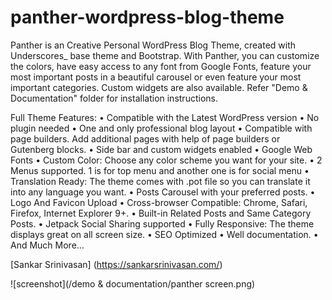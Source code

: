 # panther-wordpress-blog-theme

Panther is an Creative Personal WordPress Blog Theme, created with Underscores_ base theme and Bootstrap. With Panther, you can customize the colors, have easy access to any font from Google Fonts, feature your most important posts in a beautiful carousel or even feature your most important categories. Custom widgets are also available. Refer "Demo & Documentation" folder for installation instructions.

Full Theme Features:
•	Compatible with the Latest WordPress version
•	No plugin needed
•	One and only professional blog layout
•	Compatible with page builders. Add additional pages with help of page builders or Gutenberg blocks.
•	Side bar and custom widgets enabled
•	Google Web Fonts
•	Custom Color: Choose any color scheme you want for your site. 
•	2 Menus supported. 1 is for top menu and another one is for social menu
•	Translation Ready: The theme comes with .pot file so you can translate it into any language you want.
•	Posts Carousel with your preferred posts.
•	Logo And Favicon Upload
•	Cross-browser Compatible: Chrome, Safari, Firefox, Internet Explorer 9+.
•	Built-in Related Posts and Same Category Posts.
•	Jetpack Social Sharing supported
•	Fully Responsive: The theme displays great on all screen size. 
•	SEO Optimized
•	Well documentation.
•	And Much More…

[Sankar Srinivasan] (https://sankarsrinivasan.com/)

![screenshot](/demo & documentation/panther screen.png)


